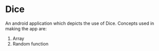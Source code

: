 # Dice
An android application which depicts the use of Dice.
Concepts used in making the app are:
1. Array
2. Random function
